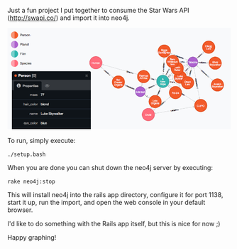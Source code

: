 Just a fun project I put together to consume the Star Wars API (http://swapi.co/) and import it into neo4j.

![Graph screen shot](screenshot.png)

To run, simply execute:

```
./setup.bash
```

When you are done you can shut down the neo4j server by executing:

```
rake neo4j:stop
```

This will install neo4j into the rails app directory, configure it for port 1138, start it up, run the import, and open the web console in your default browser.

I'd like to do something with the Rails app itself, but this is nice for now ;)

Happy graphing!

